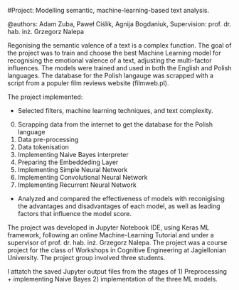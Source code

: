 #Project: Modelling semantic, machine-learning-based text analysis. 

@authors: Adam Zuba, Paweł Ciślik, Agnija Bogdaniuk, Supervision: prof. dr. hab. inż. Grzegorz Nalepa

Regonising the semantic valence of a text is a complex function. The goal of the project was to train and choose the best Machine Learning model for recognising the emotional valence of a text, adjusting the multi-factor influences. The models were trained and used in both the English and Polish languages. The database for the Polish langauge was scrapped with a script from a populer film reviews website (filmweb.pl).

The project implemented:

- Selected filters, machine learning techniques, and text complexity.

0. Scrapping data from the internet to get the database for the Polish language
1. Data pre-processing
2. Data tokenisation
3. Implementing Naive Bayes interpreter 
4. Preparing the Embeddeding Layer
5. Implementing Simple Neural Network
6. Implementing Convolutional Neural Network
7. Implementing Recurrent Neural Network

- Analyzed and compared the effectiveness of models with reconigising the advantages and disadvantages of each model, as well as leading factors that influence the model score.

The project was developed in Jupyter Notebook IDE, using Keras ML framework, following an online Machine-Learning Tutorial and under a supervisor of prof. dr. hab. inż. Grzegorz Nalepa. The project was a course project for the class of Workshops in Cognitive Engineering at Jagiellonian University. The project group involved three students.

I attatch the saved Jupyter output files from the stages of 1) Preprocessing + implementing Naive Bayes 2) implementation of the three ML models.
